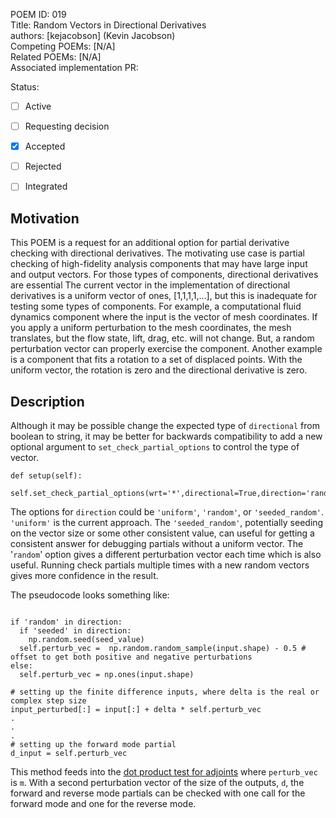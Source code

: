 POEM ID: 019   
Title:  Random Vectors in Directional Derivatives   
authors: [kejacobson] (Kevin Jacobson)   
Competing POEMs: [N/A]   
Related POEMs: [N/A]   
Associated implementation PR:   

Status:

- [ ] Active
- [ ] Requesting decision
- [x] Accepted
- [ ] Rejected
- [ ] Integrated


Motivation
----------

This POEM is a request for an additional option for partial derivative checking with directional derivatives.
The motivating use case is partial checking of high-fidelity analysis components that may have large input and output vectors.
For those types of components, directional derivatives are essential
The current vector in the implementation of directional derivatives is a uniform vector of ones, [1,1,1,1,...], but this is inadequate for testing some types of components.
For example, a computational fluid dynamics component where the input is the vector of mesh coordinates.
If you apply a uniform perturbation to the mesh coordinates, the mesh translates, but the flow state, lift, drag, etc. will not change.
But, a random perturbation vector can properly exercise the component.
Another example is a component that fits a rotation to a set of displaced points.
With the uniform vector, the rotation is zero and the directional derivative is zero.

Description
-----------

Although it may be possible change the expected type of `directional` from boolean to string, it may be better for backwards compatibility to add a new optional argument to `set_check_partial_options` to control the type of vector.

```
def setup(self):
    self.set_check_partial_options(wrt='*',directional=True,direction='random')
```

The options for `direction` could be `'uniform'`, `'random'`, or `'seeded_random'`.
`'uniform'` is the current approach.
The `'seeded_random'`, potentially seeding on the vector size or some other consistent value, can useful for getting a consistent answer for debugging partials without a uniform vector.
The '`random`' option gives a different perturbation vector each time which is also useful. Running check partials multiple times with a new random vectors gives more confidence in the result.

The pseudocode looks something like:
```

if 'random' in direction:
  if 'seeded' in direction:
    np.random.seed(seed_value)
  self.perturb_vec =  np.random.random_sample(input.shape) - 0.5 # offset to get both positive and negative perturbations
else:
  self.perturb_vec = np.ones(input.shape)

# setting up the finite difference inputs, where delta is the real or complex step size
input_perturbed[:] = input[:] + delta * self.perturb_vec
.
.
.
# setting up the forward mode partial
d_input = self.perturb_vec
```

This method feeds into the [dot product test for adjoints](http://www.reproducibility.org/RSF/book/gee/ajt/paper_html/node20.html) where `perturb_vec` is `m`.
With a second perturbation vector of the size of the outputs, `d`, the forward and reverse mode partials can be checked with one call for the forward mode and one for the reverse mode.
